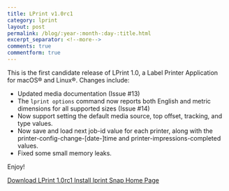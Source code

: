 ```yaml
---
title: LPrint v1.0rc1
category: lprint
layout: post
permalink: /blog/:year-:month-:day-:title.html
excerpt_separator: <!--more-->
comments: true
commentform: true
---
```


This is the first candidate release of LPrint 1.0, a Label Printer Application
for macOS® and Linux®. Changes include:

- Updated media documentation (Issue #13)
- The `lprint options` command now reports both English and metric dimensions
  for all supported sizes (Issue #14)
- Now support setting the default media source, top offset, tracking, and type
  values.
- Now save and load next job-id value for each printer, along with the
  printer-config-change-[date-]time and printer-impressions-completed values.
- Fixed some small memory leaks.

Enjoy!

<a class="btn btn-primary" href="https://github.com/michaelrsweet/lprint/releases/tag/v1.0rc1">Download LPrint 1.0rc1 <span class="glyphicon glyphicon-download-alt" aria-hidden="true"></span></a>
<a class="btn btn-default" href="https://snapcraft.io/lprint">Install lprint Snap <span class="glyphicon glyphicon-download-alt" aria-hidden="true"></span></a>
<a class="btn btn-default" href="/lprint/index.html">Home Page <span class="glyphicon glyphicon-home" aria-hidden="true"></span></a>
